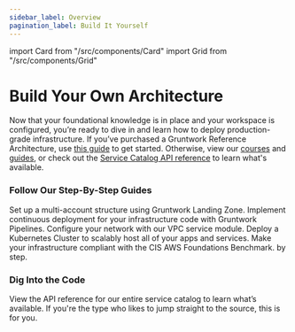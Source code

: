 ```yaml
---
sidebar_label: Overview
pagination_label: Build It Yourself
---
```


import Card from "/src/components/Card"
import Grid from "/src/components/Grid"

# Build Your Own Architecture

Now that your foundational knowledge is in place and your workspace is configured, you’re ready to dive in and learn how to deploy production-grade infrastructure. If you’ve purchased a Gruntwork Reference Architecture, use [this guide](/docs/guides/reference-architecture/overview/overview) to get started. Otherwise, view our [courses](/docs/courses) and [guides](/docs/guides/welcome), or check out the [Service Catalog API reference](/docs/reference/services/intro) to learn what's available.

### Follow Our Step-By-Step Guides

<Grid>
  <Card
    title="Set Up Your AWS Accounts"
    href="/docs/build-it-yourself/landing-zone"
  >
    Set up a multi-account structure using Gruntwork Landing Zone.
  </Card>
  <Card title="Configure a CI/CD Pipeline" href="/docs/guides/pipelines">
    Implement continuous deployment for your infrastructure code with Gruntwork
    Pipelines.
  </Card>
  <Card
    title="Deploy a VPC"
    href="/docs/guides/reference-architecture/overview/overview"
  >
    Configure your network with our VPC service module.
  </Card>
  <Card
    title="Deploy a Kubernetes Cluster"
    href="/docs/guides/reference-architecture/overview/overview"
  >
    Deploy a Kubernetes Cluster to scalably host all of your apps and services.
  </Card>
  <Card
    title="Acheive Compliance"
    href="/docs/guides/reference-architecture/overview/overview"
  >
    Make your infrastructure compliant with the CIS AWS Foundations Benchmark.
    by step.
  </Card>
</Grid>

### Dig Into the Code

<Grid cols={2}>
  <Card title="Browse Services" href="/docs/reference/services/intro">
    View the API reference for our entire service catalog to learn what’s
    available.
  </Card>
  <Card
    title="View the Code in GitHub"
    href="https://github.com/orgs/gruntwork-io/repositories"
  >
    If you're the type who likes to jump straight to the source, this is for
    you.
  </Card>
</Grid>


<!-- ##DOCS-SOURCER-START
{"sourcePlugin":"Local File Copier","hash":"3f7ec6b7553b5acdc0eaeeceeabe49b7"}
##DOCS-SOURCER-END -->
